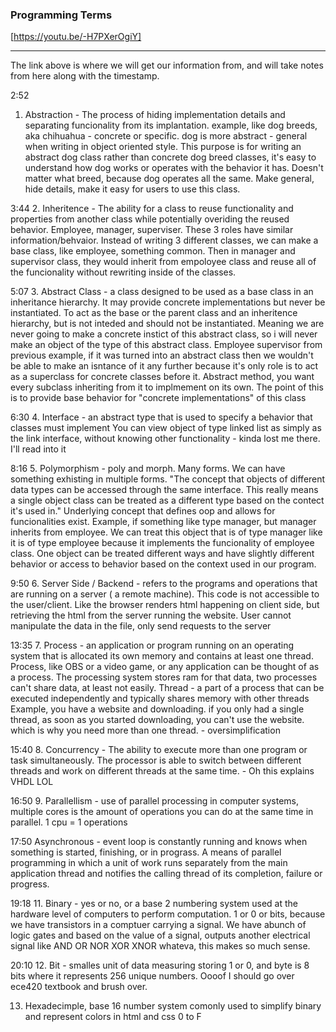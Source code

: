 ### Programming Terms 
[https://youtu.be/-H7PXerOgiY]

---
The link above is where we will get our information from, and will take notes from here along with the timestamp.

2:52
1. Abstraction - The process of hiding implementation details and separating funcionality from its implantation.
example, like dog breeds, aka chihuahua - concrete or specific.
dog is more abstract - general
when writing in object oriented style.
This purpose is for writing an abstract dog class rather than concrete dog breed classes, it's easy to understand how dog works or operates with the behavior it has. Doesn't matter what breed, because dog operates all the same. 
Make general, hide details, make it easy for users to use this class.

3:44
2. Inheritence - The ability for a class to reuse functionality and properties from another class while potentially overiding the reused behavior.
Employee, manager, superviser. These 3 roles have similar information/behvaior. Instead of writing 3 different classes, we can make a base class, like employee, something common. Then in manager and supervisor class, they would inherit from empoloyee class and reuse all of the funcionality without rewriting inside of the classes.

5:07
3. Abstract Class - a class designed to be used as a base class in an inheritance hierarchy. It may provide concrete implementations but never be instantiated.
To act as the base or the parent class and an inheritence hierarchy, but is not inteded and should not be instantiated. Meaning we are never going to make a concrete instict of this abstract class, so i will never make an object of the type of this abstract class. Employee supervisor from previous example, if it was turned into an abstract class then we wouldn't be able to make an isntance of it any further because it's only role is to act as a superclass for concrete classes before it. 
Abstract method, you want every subclass inheriting from it to implmement on its own.
The point of this is to provide base behavior for "concrete 
implementations" of this class

6:30
4. Interface - an abstract type that is used to specify a behavior that classes must implement
You can view object of type linked list as simply as the link interface, without knowing other functionality - kinda lost me there. I'll read into it 

8:16
5. Polymorphism - poly and morph. Many forms. We can have something exhisting in multiple forms.
"The concept that objects of different data types can be accessed through the same interface. This really means a single object class can be treated as a different type based on the contect it's used in."
Underlying concept that defines oop  and allows for funcionalities exist.
Example, if something like type manager, but manager inherits from employee. We can treat this object that is of type manager like it is of type employee because it implements the funcionality of employee class.
One object can be treated different ways and have slightly different behavior or access to behavior based on the context used in our program.

9:50
6. Server Side / Backend - refers to the programs and operations that are running on a server ( a remote machine). This code is not accessible to the user/client.
Like the browser renders html happening on client side, but retrieving the html from the server running the website. User cannot manipulate the data in the file, only send requests to the server 

13:35
7. Process - an application or program running on an operating system that is allocated its own memory and contains at least one thread. Process, like OBS or a video game, or any application can be thought of as a process. The processing system stores ram for that data, two processes can't share data, at least not easily. 
Thread - a part of a process that can be executed independently and typically shares memory with other threads
Example, you have a website and downloading. if you only had a single thread, as soon as you started downloading, you can't use the website. which is why you need more than one thread. - oversimplification

15:40
8. Concurrency - The ability to execute more than one program or task simultaneously. The processor is able to switch between different threads and work on different threads at the same time. - Oh this explains VHDL LOL

16:50
9. Parallellism - use of parallel processing in computer systems, multiple cores is the amount of operations you can do at the same time in parallel. 1 cpu = 1 operations 

17:50
Asynchronous - event loop is constantly running and knows when something is started, finishing, or in prograss. A means of parallel programming in which a unit of work runs separately from the main application thread and notifies the calling thread of its completion, failure or progress.

19:18
11. Binary - yes or no, or a base 2 numbering system used at the hardware level of computers to perform computation. 1 or 0 or bits, because we have transistors in a comptuer carrying a signal. We have abunch of logic gates and based on the value of a signal, outputs another electrical signal like AND OR NOR XOR XNOR whateva, this makes so much sense.

20:10
12. Bit - smalles unit of data measuring storing 1 or 0, and byte is 8 bits where it represents 256 unique numbers.
Oooof I should go over ece420 textbook and brush over.

13. Hexadecimple, base 16 number system comonly used to simplify binary and represent colors in html and css 0 to F